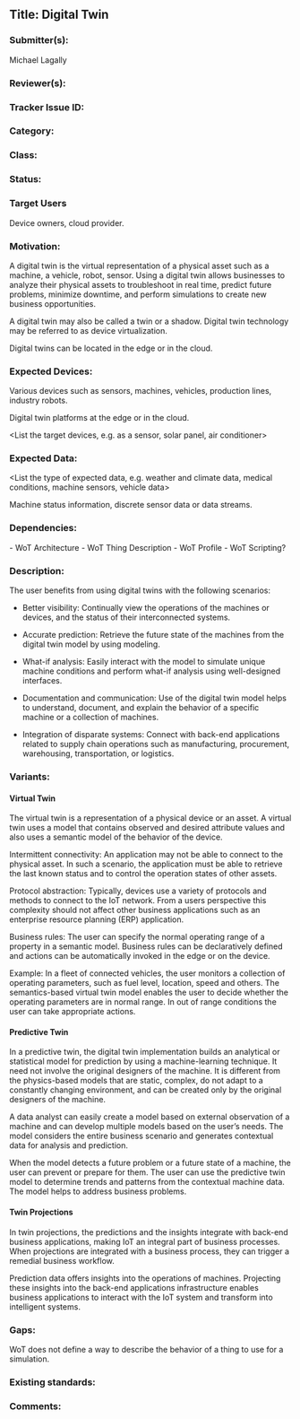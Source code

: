 ## Title: Digital Twin

### Submitter(s): 

Michael Lagally

### Reviewer(s):

<Suggest reviewers>

### Tracker Issue ID:


### Category:

<please leave blank>

### Class: 

<please leave blank>

### Status: 

<please leave blank>

### Target Users

Device owners, cloud provider.

### Motivation:

A digital twin is the virtual representation of a physical asset such as a machine, a vehicle, robot, sensor. 
Using a digital twin allows businesses to analyze their physical assets to troubleshoot in real time, predict future problems, minimize downtime, and perform simulations to create new business opportunities.

A digital twin may also be called a twin or a shadow. Digital twin technology may be referred to as device virtualization.

Digital twins can be located in the edge or in the cloud.

### Expected Devices:

Various devices such as sensors, machines, vehicles, production lines, industry robots.

Digital twin platforms at the edge or in the cloud.

<List the target devices, e.g. as a sensor, solar panel, air conditioner>

### Expected Data:
 
<List the type of expected data, e.g. weather and climate data, medical conditions, machine sensors, vehicle data>

Machine status information, discrete sensor data or data streams.

### Dependencies:

<List the affected WoT deliverables>
- WoT Architecture  
- WoT Thing Description  
- WoT Profile  
- WoT Scripting?  

### Description:

<Provide a description from the users perspective>

The user benefits from using digital twins with the following scenarios:

* Better visibility: Continually view the operations of the machines or devices, and the status of their interconnected systems.

* Accurate prediction: Retrieve the future state of the machines from the digital twin model by using modeling.

* What-if analysis: Easily interact with the model to simulate unique machine conditions and perform what-if analysis using well-designed interfaces.

* Documentation and communication: Use of the digital twin model helps to understand, document, and explain the behavior of a specific machine or a collection of machines.

* Integration of disparate systems: Connect with back-end applications related to supply chain operations such as manufacturing, procurement, warehousing, transportation, or logistics.


### Variants:

#### Virtual Twin

The virtual twin is a representation of a physical device or an asset. A virtual twin uses a model that contains observed and desired attribute values and also uses a semantic model of the behavior of the device.

Intermittent connectivity: An application may not be able to connect to the physical asset. In such a scenario, the application must be able to retrieve the last known status and to control the operation states of other assets.

Protocol abstraction: Typically, devices use a variety of protocols and methods to connect to the IoT network. From a users perspective this complexity should not affect other business applications such as an enterprise resource planning (ERP) application. 

Business rules: The user can specify the normal operating range of a property in a semantic model. 
Business rules can be declaratively defined and actions can be automatically invoked in the edge or on the device.

Example: In a fleet of connected vehicles, the user monitors a collection of operating parameters, such as fuel level, location, speed and others. The semantics-based virtual twin model enables the user to decide whether the operating parameters are in normal range. In out of range conditions the user can take appropriate actions.


#### Predictive Twin

In a predictive twin, the digital twin implementation builds an analytical or statistical model for prediction by using a machine-learning technique. It need not involve the original designers of the machine. It is different from the physics-based models that are static, complex, do not adapt to a constantly changing environment, and can be created only by the original designers of the machine.

A data analyst can easily create a model based on external observation of a machine and can develop multiple models based on the user’s needs.
The model considers the entire business scenario and generates contextual data for analysis and prediction.

When the model detects a future problem or a future state of a machine, the user can prevent or prepare for them.
The user can use the predictive twin model to determine trends and patterns from the contextual machine data. The model helps to address business problems.


#### Twin Projections

In twin projections, the predictions and the insights integrate with back-end business applications, making IoT an integral part of business processes.
When projections are integrated with a business process, they can trigger a remedial business workflow.

Prediction data offers insights into the operations of machines. Projecting these insights into the back-end applications infrastructure enables business applications to interact with the IoT system and transform into intelligent systems.


### Gaps:

<Describe any gaps that are not addressed in the current WoT work items>
WoT does not define a way to describe the behavior of a thing to use for a simulation.

### Existing standards:

<Provide links to relevant standards that are relevant for this use case>

### Comments:


